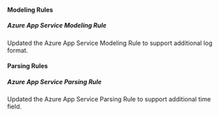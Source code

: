 #### Modeling Rules
##### Azure App Service Modeling Rule
Updated the Azure App Service Modeling Rule to support additional log format.

#### Parsing Rules
##### Azure App Service Parsing Rule
Updated the Azure App Service Parsing Rule to support additional time field.
